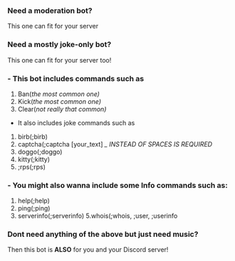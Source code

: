 ### Need a moderation bot? 
This one can fit for your server

### Need a mostly joke-only bot?
This one can fit for your server too!

### - This bot includes commands such as
1. Ban(*the most common one)*
2. Kick(*the most common one)*
3. Clear(*not really that common)*

- It also includes joke commands such as
1. birb(;birb)
2. captcha(;captcha [your_text] *_ INSTEAD OF SPACES IS REQUIRED*
3. doggo(;doggo)
4. kitty(;kitty)
5. ;rps(;rps)

### - You might also wanna include some Info commands such as:
1. help(;help)
2. ping(;ping)
3. serverinfo(;serverinfo)
5.whois(;whois, ;user, ;userinfo

### Dont need anything of the above but just need music?
Then this bot is **ALSO** for you and your Discord server!
 
